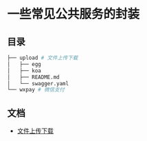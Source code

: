# 一些常见公共服务的封装

## 目录

```sh
├── upload # 文件上传下载
│   ├── egg
│   ├── koa
│   ├── README.md
│   └── swagger.yaml
└── wxpay # 微信支付

```

## 文档

- [文件上传下载](./upload/README.md)
